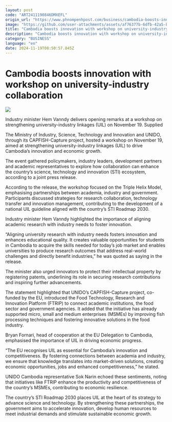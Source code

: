 ```yaml
---
layout: post
code: "ART2411190846DMXEFL"
origin_url: "https://www.phnompenhpost.com/business/cambodia-boosts-innovation-with-workshop-on-university-industry-collaboration"
image: "https://github.com/user-attachments/assets/af76377b-6dfb-42a5-ba64-bb357e4c7bed"
title: "Cambodia boosts innovation with workshop on university-industry collaboration"
description: "​​Cambodia boosts innovation with workshop on university-industry collaboration​"
category: "BUSINESS"
language: "en"
date: 2024-11-19T08:50:57.845Z
---
```


# Cambodia boosts innovation with workshop on university-industry collaboration

![](https://github.com/user-attachments/assets/54a9aab4-3ec2-47b2-8579-a4209a2b670a)

Industry minister Hem Vanndy delivers opening remarks at a workshop on strengthening university-industry linkages (UIL) on November 19. Supplied

The Ministry of Industry, Science, Technology and Innovation and UNIDO, through its CAPFISH-Capture project, hosted a workshop on November 19, aimed at strengthening university-industry linkages (UIL) to drive Cambodia’s innovation and economic growth.

The event gathered policymakers, industry leaders, development partners and academic representatives to explore how collaboration can enhance the country’s science, technology and innovation (STI) ecosystem, according to a joint press release.

According to the release, the workshop focused on the Triple Helix Model, emphasising partnerships between academia, industry and government. Participants discussed strategies for research collaboration, technology transfer and innovation management, contributing to the development of a national UIL guideline aligned with the country’s STI Roadmap 2030.

Industry minister Hem Vanndy highlighted the importance of aligning academic research with industry needs to foster innovation.

“Aligning university research with industry needs fosters innovation and enhances educational quality. It creates valuable opportunities for students in Cambodia to acquire the skills needed for today’s job market and enables universities to produce research outcomes that address real-world challenges and directly benefit industries,” he was quoted as saying in the release.

The minister also urged innovators to protect their intellectual property by registering patents, underlining its role in securing research contributions and inspiring further advancements.

The statement highlighted that UNIDO’s CAPFISH-Capture project, co-funded by the EU, introduced the Food Technology, Research and Innovation Platform (FTRIP) to connect academic institutions, the food sector and government agencies. It added that the initiative has already supported micro, small and medium enterprises (MSMEs) by improving fish processing techniques and fostering innovative solutions in the food industry.

Bryan Fornari, head of cooperation at the EU Delegation to Cambodia, emphasised the importance of UIL in driving economic progress.

“The EU recognises UIL as essential for Cambodia’s innovation and competitiveness. By fostering connections between academia and industry, we ensure that knowledge translates into market-driven solutions, creating economic opportunities, jobs and enhanced competitiveness,” he stated.

UNIDO Cambodia representative Sok Narin echoed these sentiments, noting that initiatives like FTRIP enhance the productivity and competitiveness of the country’s MSMEs, contributing to economic resilience.

The country’s STI Roadmap 2030 places UIL at the heart of its strategy to advance science and technology. By strengthening these partnerships, the government aims to accelerate innovation, develop human resources to meet industrial demands and stimulate sustainable economic growth.